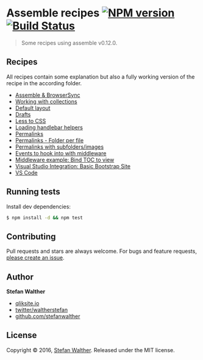 # Assemble recipes [![NPM version](https://img.shields.io/npm/v/assemble-recipes.svg?style=flat)](https://www.npmjs.com/package/assemble-recipes) [![Build Status](https://img.shields.io/travis/assemble/assemble-recipes.svg?style=flat)](https://travis-ci.org/assemble/assemble-recipes)

> Some recipes using assemble v0.12.0.

## Recipes

All recipes contain some explanation but also a fully working version of the recipe in the according folder.

- [Assemble & BrowserSync](recipes/browser-sync)
- [Working with collections](recipes/collection-basic)
- [Default layout](recipes/default-layout)
- [Drafts](recipes/drafts)
- [Less to CSS](recipes/less)
- [Loading handlebar helpers](recipes/loading-handlebar-helpers)
- [Permalinks](recipes/permalinks)
- [Permalinks - Folder per file](recipes/permalinks-folder-per-file)
- [Permalinks with subfolders/images](recipes/permalinks-copy-images)
- [Events to hook into with middleware](recipes/middleware)
- [Middleware example: Bind TOC to view](recipes/middleware-page-toc)
- [Visual Studio Integration: Basic Bootstrap Site](recipes/visual-studio-integration)
- [VS Code](recipes/vscode-integration)

## Running tests
Install dev dependencies:

```sh
$ npm install -d && npm test
```

## Contributing
Pull requests and stars are always welcome. For bugs and feature requests, [please create an issue](https://github.com/assemble/assemble-recipes/issues/new).

## Author
**Stefan Walther**

* [qliksite.io](http://qliksite.io)
* [twitter/waltherstefan](http://twitter.com/waltherstefan)
* [github.com/stefanwalther](http://github.com/stefanwalther)

## License
Copyright © 2016, [Stefan Walther](https://github.com/stefanwalther).
Released under the MIT license.
